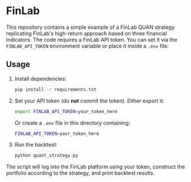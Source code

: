 # FinLab

This repository contains a simple example of a FinLab QUAN strategy replicating
FinLab's high-return approach based on three financial indicators. The code
requires a FinLab API token. You can set it via the `FINLAB_API_TOKEN`
environment variable or place it inside a `.env` file.

## Usage

1. Install dependencies:
   ```bash
   pip install -r requirements.txt
   ```
2. Set your API token (do **not** commit the token). Either export it:
   ```bash
   export FINLAB_API_TOKEN=your_token_here
   ```
   Or create a `.env` file in this directory containing:
   ```bash
   FINLAB_API_TOKEN=your_token_here
   ```
3. Run the backtest:
   ```bash
   python quant_strategy.py
   ```

The script will log into the FinLab platform using your token, construct the
portfolio according to the strategy, and print backtest results.

